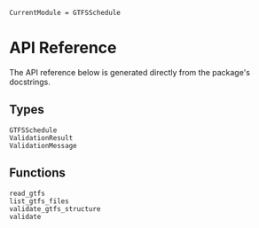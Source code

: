 ```@meta
CurrentModule = GTFSSchedule
```

# API Reference

The API reference below is generated directly from the package's docstrings.

## Types

```@docs
GTFSSchedule
ValidationResult
ValidationMessage
```

## Functions

```@docs
read_gtfs
list_gtfs_files
validate_gtfs_structure
validate
```

<!-- Full-module autodocs omitted to prevent duplicates with explicit @docs blocks -->
